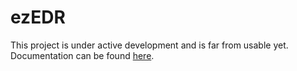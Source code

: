 # ezEDR

This project is under active development and is far from usable yet.
Documentation can be found [here](https://jaklec.github.io/ezEDR/).

